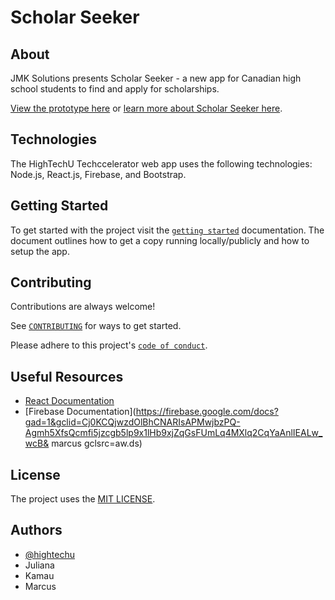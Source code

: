 # Scholar Seeker

## About

<!-- You will want to modify the text below to include a short description of your app -->
<!-- You will want to modify the documentation link to your app's help page -->

JMK Solutions presents Scholar Seeker - a new app for Canadian high school students to find and apply for scholarships. 

[View the prototype here](https://jmksolutionz.firebaseapp.com/) or [learn more about Scholar Seeker here](https://www.canva.com/design/DAFr1DH6BhE/sDrlAntdj-t9eCHPS3O-Mw/view?utm_content=DAFr1DH6BhE&utm_campaign=designshare&utm_medium=link&utm_source=publishsharelink).


## Technologies

The HighTechU Techccelerator web app uses the following technologies: Node.js, React.js, Firebase, and Bootstrap.

## Getting Started

To get started with the project visit the [`getting started`](docs/GETTING_STARTED.md) documentation. The document outlines how to get a copy running locally/publicly and how to setup the app.

## Contributing

Contributions are always welcome!

See [`CONTRIBUTING`](.github/CONTRIBUTING.md) for ways to get started.

Please adhere to this project's [`code of conduct`](CODE_OF_CONDUCT.md).

## Useful Resources

* [React Documentation](https://react.dev/reference/react)
* [Firebase Documentation](https://firebase.google.com/docs?gad=1&gclid=Cj0KCQjwzdOlBhCNARIsAPMwjbzPQ-Agmh5XfsQcmfi5jzcgb5lp9x1lHb9xjZqGsFUmLq4MXlq2CqYaAnlIEALw_wcB& marcus gclsrc=aw.ds)

## License

The project uses the [MIT LICENSE](https://choosealicense.com/licenses/mit/).

## Authors

<!-- You will want modify the authors list below to include all contributing team members. -->

- [@hightechu](https://github.com/hightechu)
- Juliana
- Kamau
- Marcus
